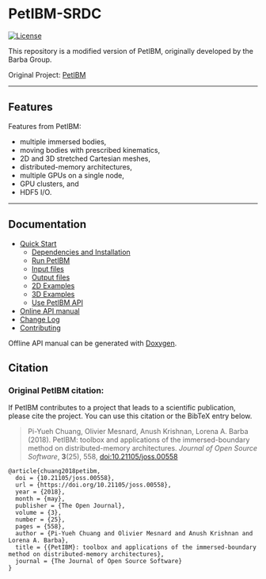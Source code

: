 # PetIBM-SRDC 

[![License](https://img.shields.io/badge/License-BSD%203--Clause-blue.svg)](https://github.com/barbagroup/PetIBM/raw/master/LICENSE)

This repository is a modified version of PetIBM, originally developed by the Barba Group.

Original Project: [PetIBM](https://github.com/barbagroup/PetIBM)


---

## Features

Features from PetIBM:

* multiple immersed bodies,
* moving bodies with prescribed kinematics,
* 2D and 3D stretched Cartesian meshes,
* distributed-memory architectures,
* multiple GPUs on a single node,
* GPU clusters, and
* HDF5 I/O.

---

## Documentation

* [Quick Start](doc/markdowns)
  * [Dependencies and Installation](doc/markdowns/installation.md)
  * [Run PetIBM](doc/markdowns/runpetibm.md)
  * [Input files](doc/markdowns/inputs.md)
  * [Output files](doc/markdowns/outputs.md)
  * [2D Examples](doc/markdowns/examples2d.md)
  * [3D Examples](doc/markdowns/examples3d.md)
  * [Use PetIBM API](doc/markdowns/usepetibmapi.md)
* [Online API manual](https://barbagroup.github.io/PetIBM)
* [Change Log](CHANGELOG.md)
* [Contributing](CONTRIBUTING.md)

Offline API manual can be generated with [Doxygen](http://www.stack.nl/~dimitri/doxygen/).

## Citation
### Original PetIBM citation:

If PetIBM contributes to a project that leads to a scientific publication, please cite the project.
You can use this citation or the BibTeX entry below.

> Pi-Yueh Chuang, Olivier Mesnard, Anush Krishnan, Lorena A. Barba (2018). PetIBM: toolbox and applications of the immersed-boundary method on distributed-memory architectures. _Journal of Open Source Software_, **3**(25), 558, [doi:10.21105/joss.00558](https://doi.org/10.21105/joss.00558)

```console
@article{chuang2018petibm,
  doi = {10.21105/joss.00558},
  url = {https://doi.org/10.21105/joss.00558},
  year = {2018},
  month = {may},
  publisher = {The Open Journal},
  volume = {3},
  number = {25},
  pages = {558},
  author = {Pi-Yueh Chuang and Olivier Mesnard and Anush Krishnan and Lorena A. Barba},
  title = {{PetIBM}: toolbox and applications of the immersed-boundary method on distributed-memory architectures},
  journal = {The Journal of Open Source Software}
}
```
